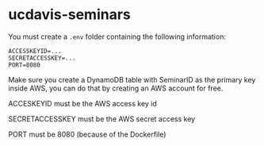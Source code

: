 # ucdavis-seminars

You must create a `.env` folder containing the following information:

```
ACCESSKEYID=...
SECRETACCESSKEY=...
PORT=8080
```

Make sure you create a DynamoDB table with SeminarID as the primary key inside AWS, you can do that by creating an AWS account for free.

ACCESKEYID must be the AWS access key id

SECRETACCESSKEY must be the AWS secret access key

PORT must be 8080 (because of the Dockerfile)
